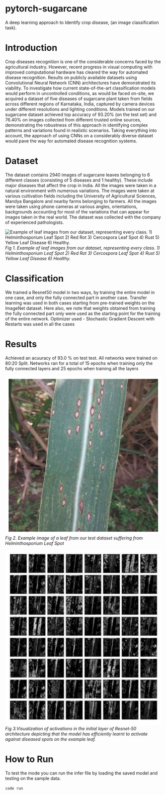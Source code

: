 # pytorch-sugarcane
A deep learning approach to Identify crop disease, (an image classification task).

# Introduction
Crop diseases recognition is one of the considerable concerns faced by the agricultural industry.
However, recent progress in visual computing with improved computational hardware has cleared
the way for automated disease recognition. Results on publicly available datasets using
Convolutional Neural Network (CNN) architectures have demonstrated its viability. To investigate
how current state-of-the-art classification models would perform in uncontrolled conditions, as
would be faced on-site, we acquired a dataset of five diseases of sugarcane plant taken from fields
across different regions of Karnataka, India, captured by camera devices under different
resolutions and lighting conditions. Models trained on our sugarcane dataset achieved top accuracy
of 93.20% (on the test set) and 76.40% on images collected from different trusted online sources,
demonstrating the robustness of this approach in identifying complex patterns and variations found
in realistic scenarios. Taking everything into account, the approach of using CNNs on a
considerably diverse dataset would pave the way for automated disease recognition systems.

# Dataset

The dataset contains 2940 images of sugarcane leaves belonging to 6 different classes
(consisting of 5 diseases and 1 healthy). These include major diseases that affect the crop in India.
All the images were taken in a natural environment with numerous variations. The images were
taken at various cultivation fields including the University of Agricultural Sciences, Mandya
Bangalore and nearby farms belonging to farmers. All the images were taken using phone cameras
at various angles, orientations, backgrounds accounting for most of the variations that can appear
for images taken in the real world. The dataset was collected with the company of experienced
pathologists.

![Example of leaf images from our dataset, representing every class. 1) Helminthosporium
Leaf Spot 2) Red Rot 3) Cercospora Leaf Spot 4) Rust 5) Yellow Leaf Disease 6) Healthy.
](data/dataset_sample.png)
_Fig 1. Example of leaf images from our dataset, representing every class. 1) Helminthosporium
Leaf Spot 2) Red Rot 3) Cercospora Leaf Spot 4) Rust 5) Yellow Leaf Disease 6) Healthy._



# Classification

We trained a Resnet50 model in two ways, by training the entire model in one case,
and only the fully connected part in another case. Transfer learning was used in both cases starting
from pre-trained weights on the ImageNet dataset. Here also, we note that weights obtained from
training the fully connected part only were used as the starting point for the training of the entire
network. Optimizer used - Stochastic Gradient Descent with Restarts was used in all the cases


# Results
Achieved an acuuracy of 93.0 % on test test. All networks were trained on 80:20 Split.
Networks ran for a total of 15 epochs when training only the fully connected layers and 25 epochs when training all the layers

![Fig.2](data/leaf.png)
 _Fig 2. Example image of a leaf from our test dataset suffering from Helminthosporium Leaf Spot_

 
![Visualization of activations in the initial layer of Resnet-50 architecture depicting that the model has efficiently learnt to activate against diseased spots on the example leaf. ](data/activations.png)
_Fig 3.Visualization of activations in the initial layer of Resnet-50 architecture depicting that the model has efficiently learnt to activate against diseased spots on the example leaf._


# How to Run

To test the mode you can run the infer file by loading the saved model and testing on the sample data.

`code run`
